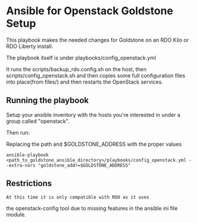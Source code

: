  Ansible for Openstack Goldstone Setup
 =====================================

This playbook makes the needed changes for Goldstone on an
RDO Kilo or RDO Liberty install.

The playbook itself is under playbooks/config_openstack.yml

It runs the scripts/backup_rdo.config.sh on the host, then
scripts/config_openstack.sh and then copies some full configuration
files into place(from files/) and then restarts the OpenStack services.


Running the playbook
--------------------
Setup your ansible inventory with the hosts you're interested in under
a group called "openstack".

Then run:

Replacing the path and $GOLDSTONE_ADDRESS with the proper values
~~~
ansible-playbook <path_to_goldstone_ansible_directory>/playbooks/config_openstack.yml --extra-vars "goldstone_addr=$GOLDSTONE_ADDRESS"
~~~


Restrictions
------------
    At this time it is only compatible with RDO as it uses
the openstack-config tool due to missing features in the ansible
ini file module.

